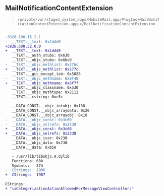 ## MailNotificationContentExtension

> `/private/var/staged_system_apps/MobileMail.app/PlugIns/MailNotificationContentExtension.appex/MailNotificationContentExtension`

```diff

-3826.600.15.2.1
-  __TEXT.__text: 0x1ddd0
+3826.600.32.0.0
+  __TEXT.__text: 0x1ddd8
   __TEXT.__auth_stubs: 0x630
   __TEXT.__objc_stubs: 0x6bc0
-  __TEXT.__objc_methlist: 0x276c
+  __TEXT.__objc_methlist: 0x277c
   __TEXT.__gcc_except_tab: 0x5028
-  __TEXT.__objc_methname: 0x8f48
+  __TEXT.__objc_methname: 0x8f7f
   __TEXT.__objc_classname: 0x530
   __TEXT.__objc_methtype: 0x2112
   __TEXT.__cstring: 0xc5c

   __DATA_CONST.__objc_intobj: 0x138
   __DATA_CONST.__objc_arraydata: 0x20
   __DATA_CONST.__objc_arrayobj: 0x18
-  __DATA.__objc_const: 0x3c60
-  __DATA.__objc_selrefs: 0x23d0
+  __DATA.__objc_const: 0x3c68
+  __DATA.__objc_selrefs: 0x23d8
   __DATA.__objc_ivar: 0x238
   __DATA.__objc_data: 0x730
   __DATA.__data: 0xb50

   - /usr/lib/libobjc.A.dylib
   Functions: 630
   Symbols:   374
-  CStrings:  1906
+  CStrings:  1907
 
CStrings:
+ "isCategorizationActionAllowedForMessageViewController:"

```
